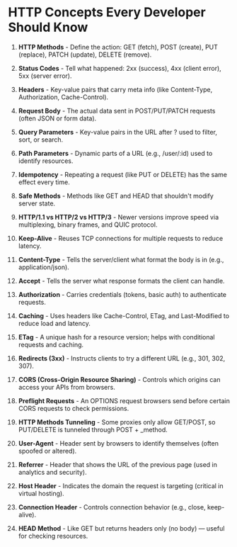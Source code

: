 # HTTP Concepts Every Developer Should Know

1. **HTTP Methods** - Define the action: GET (fetch), POST (create), PUT (replace), PATCH (update), DELETE (remove).

2. **Status Codes** - Tell what happened: 2xx (success), 4xx (client error), 5xx (server error).

3. **Headers** - Key-value pairs that carry meta info (like Content-Type, Authorization, Cache-Control).

4. **Request Body** - The actual data sent in POST/PUT/PATCH requests (often JSON or form data).

5. **Query Parameters** - Key-value pairs in the URL after ? used to filter, sort, or search.

6. **Path Parameters** - Dynamic parts of a URL (e.g., /user/:id) used to identify resources.

7. **Idempotency** - Repeating a request (like PUT or DELETE) has the same effect every time.

8. **Safe Methods** - Methods like GET and HEAD that shouldn't modify server state.

9. **HTTP/1.1 vs HTTP/2 vs HTTP/3** - Newer versions improve speed via multiplexing, binary frames, and QUIC protocol.

10. **Keep-Alive** - Reuses TCP connections for multiple requests to reduce latency.

11. **Content-Type** - Tells the server/client what format the body is in (e.g., application/json).

12. **Accept** - Tells the server what response formats the client can handle.

13. **Authorization** - Carries credentials (tokens, basic auth) to authenticate requests.

14. **Caching** - Uses headers like Cache-Control, ETag, and Last-Modified to reduce load and latency.

15. **ETag** - A unique hash for a resource version; helps with conditional requests and caching.

16. **Redirects (3xx)** - Instructs clients to try a different URL (e.g., 301, 302, 307).

17. **CORS (Cross-Origin Resource Sharing)** - Controls which origins can access your APIs from browsers.

18. **Preflight Requests** - An OPTIONS request browsers send before certain CORS requests to check permissions.

19. **HTTP Methods Tunneling** - Some proxies only allow GET/POST, so PUT/DELETE is tunneled through POST + _method.

20. **User-Agent** - Header sent by browsers to identify themselves (often spoofed or altered).

21. **Referrer** - Header that shows the URL of the previous page (used in analytics and security).

22. **Host Header** - Indicates the domain the request is targeting (critical in virtual hosting).

23. **Connection Header** - Controls connection behavior (e.g., close, keep-alive).

24. **HEAD Method** - Like GET but returns headers only (no body) — useful for checking resources.
